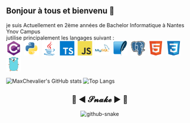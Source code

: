 ## Bonjour à tous et bienvenu 👋

je suis Actuellement en 2ème années de Bachelor Informatique à Nantes Ynov Campus
<br>
jutilise principalement les langages suivant :
<br>
<img src="img\csharp-original.svg" title="C#" alt="C#" width="40" height="40"/>&nbsp;
<img src="img\python-original.svg" title="Python" alt="Python" width="40" height="40"/>&nbsp;
<img src="img\java-original.svg" title="Java" alt="Java" width="40" height="40"/>&nbsp;
<img src="img\typescript-original.svg" title="typescript" alt="typescript" width="40" height="40"/>&nbsp;
<img src="img\javascript-original.svg" title="javascript" alt="javascript" width="40" height="40"/>&nbsp;
<img src="img\mysql-original-wordmark.svg" title="mysql" alt="mysql" width="40" height="40"/>&nbsp;
<img src="img\sqlite-original.svg" title="sqlite" alt="sqlite" width="40" height="40"/>&nbsp;
<img src="img\postgresql-original.svg" title="postgresql" alt="postgresql" width="40" height="40"/>&nbsp;
<img src="img\html5-original.svg" title="html" alt="html" width="40" height="40"/>&nbsp;
<img src="img\css3-original.svg" title="css" alt="css" width="40" height="40"/>&nbsp;
<img src="img\go-original.svg" title="go" alt="go" width="40" height="40"/>&nbsp;

![MaxChevalier's GitHub stats](https://github-readme-stats.vercel.app/api?username=MaxChevalier&show_icons=true&theme=react)
![Top Langs](https://github-readme-stats.vercel.app/api/top-langs/?username=MaxChevalier&layout=compact&theme=react)

<!--END_SECTION:waka-->

<div align="center">
  <h2 align="center">🐍 ◄ 𝓢𝓷𝓪𝓴𝓮 ► 🐍</h2>
  <picture>
    <source media="(prefers-color-scheme: dark)" srcset="assets/github-snake-dark.svg" />
    <source media="(prefers-color-scheme: light)" srcset="assets/github-snake.svg" />
    <img alt="github-snake" src="github-snake.svg" />
  </picture>
</div>

